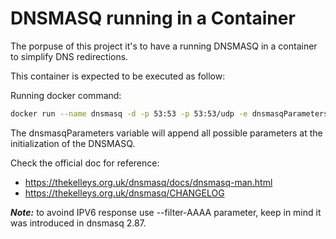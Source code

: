 # DNSMASQ running in a Container

The porpuse of this project it's to have a running DNSMASQ in a container to simplify DNS redirections.

This container is expected to be executed as follow:

Running docker command:

```bash
docker run --name dnsmasq -d -p 53:53 -p 53:53/udp -e dnsmasqParameters="--address=/#/192.168.2.1 --log-queries=extra --log-dhcp --log-debug" welasco/dnsmasq
```

The dnsmasqParameters variable will append all possible parameters at the initialization of the DNSMASQ.

Check the official doc for reference:

* https://thekelleys.org.uk/dnsmasq/docs/dnsmasq-man.html
* https://thekelleys.org.uk/dnsmasq/CHANGELOG

***Note:*** to avoind IPV6 response use --filter-AAAA parameter, keep in mind it was introduced in dnsmasq 2.87.
